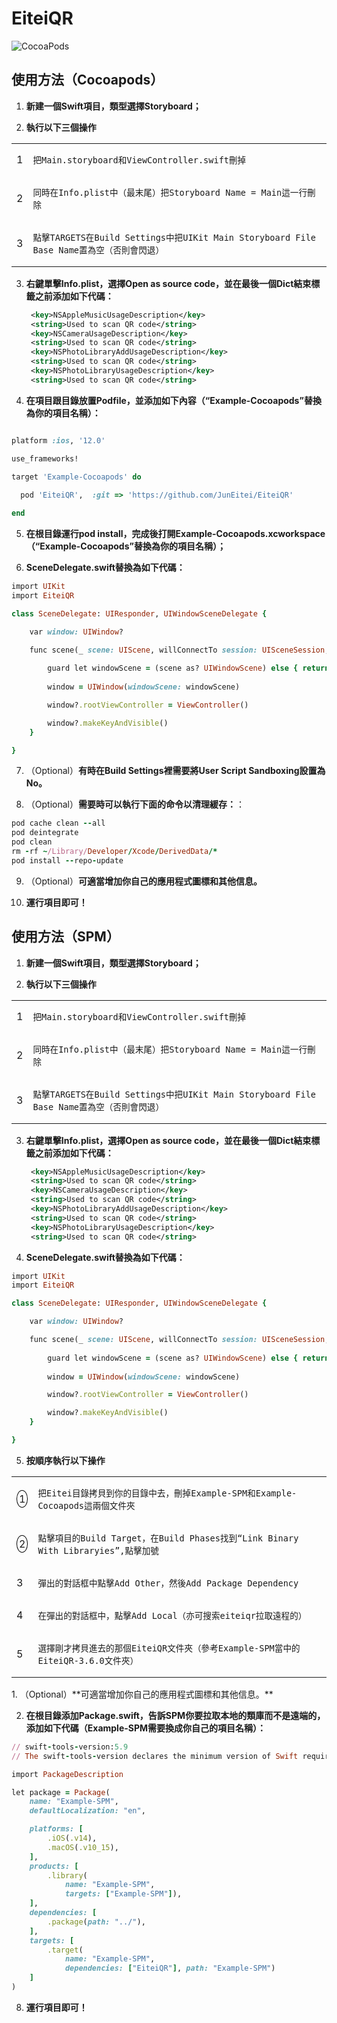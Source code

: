 # EiteiQR

![CocoaPods](https://img.shields.io/cocoapods/v/EiteiQR.svg)


## 使用方法（Cocoapods）

1. **新建一個Swift項目，類型選擇Storyboard；**

2. **執行以下三個操作**
<table>
    <tr>
        <td>1</td>
        <td>
            <pre><code>把Main.storyboard和ViewController.swift刪掉</code></pre>
        </td>
    </tr>
    <tr>
        <td>2</td>
        <td>
            <pre><code>同時在Info.plist中（最末尾）把Storyboard Name = Main這一行刪除</code></pre>
        </td>
    </tr>
    <tr>
        <td>3</td>
        <td>
            <pre><code>點擊TARGETS在Build Settings中把UIKit Main Storyboard File Base Name置為空（否則會閃退）</code></pre>
        </td>
    </tr>
</table>

3. **右鍵單擊Info.plist，選擇Open as source code，並在最後一個Dict結束標籤之前添加如下代碼：**
   ```xml
    <key>NSAppleMusicUsageDescription</key>
    <string>Used to scan QR code</string>
    <key>NSCameraUsageDescription</key>
    <string>Used to scan QR code</string>
    <key>NSPhotoLibraryAddUsageDescription</key>
    <string>Used to scan QR code</string>
    <key>NSPhotoLibraryUsageDescription</key>
    <string>Used to scan QR code</string>
   ```
4. **在項目跟目錄放置Podfile，並添加如下內容（“Example-Cocoapods”替換為你的項目名稱）：**
```ruby

platform :ios, '12.0'

use_frameworks!

target 'Example-Cocoapods' do
  
  pod 'EiteiQR',  :git => 'https://github.com/JunEitei/EiteiQR'

end
```
5. **在根目錄運行pod install，完成後打開Example-Cocoapods.xcworkspace（“Example-Cocoapods”替換為你的項目名稱）；**

6. **SceneDelegate.swift替換為如下代碼：**
```ruby
import UIKit
import EiteiQR

class SceneDelegate: UIResponder, UIWindowSceneDelegate {

    var window: UIWindow?

    func scene(_ scene: UIScene, willConnectTo session: UISceneSession, options connectionOptions: UIScene.ConnectionOptions) {
        
        guard let windowScene = (scene as? UIWindowScene) else { return }
        
        window = UIWindow(windowScene: windowScene)

        window?.rootViewController = ViewController()

        window?.makeKeyAndVisible()
    }

}
```
7. （Optional）**有時在Build Settings裡需要將User Script Sandboxing設置為No。**

8. （Optional）**需要時可以執行下面的命令以清理緩存：**：
```ruby
pod cache clean --all
pod deintegrate
pod clean
rm -rf ~/Library/Developer/Xcode/DerivedData/*
pod install --repo-update
```
9. （Optional）**可適當增加你自己的應用程式圖標和其他信息。**
    
10. **運行項目即可！**


## 使用方法（SPM）

1. **新建一個Swift項目，類型選擇Storyboard；**

2. **執行以下三個操作**
<table>
    <tr>
        <td>1</td>
        <td>
            <pre><code>把Main.storyboard和ViewController.swift刪掉</code></pre>
        </td>
    </tr>
    <tr>
        <td>2</td>
        <td>
            <pre><code>同時在Info.plist中（最末尾）把Storyboard Name = Main這一行刪除</code></pre>
        </td>
    </tr>
    <tr>
        <td>3</td>
        <td>
            <pre><code>點擊TARGETS在Build Settings中把UIKit Main Storyboard File Base Name置為空（否則會閃退）</code></pre>
        </td>
    </tr>
</table>

3. **右鍵單擊Info.plist，選擇Open as source code，並在最後一個Dict結束標籤之前添加如下代碼：**
   ```xml
    <key>NSAppleMusicUsageDescription</key>
    <string>Used to scan QR code</string>
    <key>NSCameraUsageDescription</key>
    <string>Used to scan QR code</string>
    <key>NSPhotoLibraryAddUsageDescription</key>
    <string>Used to scan QR code</string>
    <key>NSPhotoLibraryUsageDescription</key>
    <string>Used to scan QR code</string>
   ```

4. **SceneDelegate.swift替換為如下代碼：**
```ruby
import UIKit
import EiteiQR

class SceneDelegate: UIResponder, UIWindowSceneDelegate {

    var window: UIWindow?

    func scene(_ scene: UIScene, willConnectTo session: UISceneSession, options connectionOptions: UIScene.ConnectionOptions) {
        
        guard let windowScene = (scene as? UIWindowScene) else { return }
        
        window = UIWindow(windowScene: windowScene)

        window?.rootViewController = ViewController()

        window?.makeKeyAndVisible()
    }

}
```
5. **按順序執行以下操作**
<table>
    <tr>
        <td><span style="border: 1px solid black; border-radius: 50%; padding: 3px;">1</span></td>
        <td>
            <pre><code>把Eitei目錄拷貝到你的目錄中去，刪掉Example-SPM和Example-Cocoapods這兩個文件夾</code></pre>
        </td>
    </tr>
    <tr>
        <td><span style="border: 1px solid black; border-radius: 50%; padding: 3px;">2</span></td>
        <td>
            <pre><code>點擊項目的Build Target，在Build Phases找到“Link Binary With Libraryies”,點擊加號</code></pre>
        </td>
    </tr>
    <tr>
        <td>3</td>
        <td>
            <pre><code>彈出的對話框中點擊Add Other，然後Add Package Dependency</code></pre>
        </td>
    </tr>
    <tr>
        <td>4</td>
        <td>
            <pre><code>在彈出的對話框中，點擊Add Local（亦可搜索eiteiqr拉取遠程的）</code></pre>
        </td>
    </tr>
    <tr>
        <td>5</td>
        <td>
            <pre><code>選擇剛才拷貝進去的那個EiteiQR文件夾（參考Example-SPM當中的EiteiQR-3.6.0文件夾）</code></pre>
        </td>
    </tr>
</table>
1. （Optional）**可適當增加你自己的應用程式圖標和其他信息。**

2.  **在根目錄添加Package.swift，告訴SPM你要拉取本地的類庫而不是遠端的，添加如下代碼（Example-SPM需要換成你自己的項目名稱）：**
```ruby
// swift-tools-version:5.9
// The swift-tools-version declares the minimum version of Swift required to build this package.

import PackageDescription

let package = Package(
    name: "Example-SPM",
    defaultLocalization: "en", 

    platforms: [
        .iOS(.v14),
        .macOS(.v10_15),
    ],
    products: [
        .library(
            name: "Example-SPM",
            targets: ["Example-SPM"]),
    ],
    dependencies: [
        .package(path: "../"),
    ],
    targets: [
        .target(
            name: "Example-SPM",
            dependencies: ["EiteiQR"], path: "Example-SPM")
    ]
)

```
8. **運行項目即可！**
